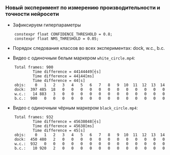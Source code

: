 ### Новый эксперимент по измерению производительности и точности нейросети

- Зафиксируем гиперпараметры
```
	constexpr float CONFIDENCE_THRESHOLD = 0.8;
	constexpr float NMS_THRESHOLD = 0.05;
```
- Порядок следования классов во всех экспериментах: dock, w.c., b.c.

- Видео с одиночным белым маркером `white_circle.mp4`:


```
	Total frames: 900
			Time difference = 44144449[╡s]
			Time difference = 44144[ms]
			Time difference = 44[s]
	objs:    0   1   2   3   4   5   6   7   8   9  10  11  12  13  14
	dock:  397 485  18   0   0   0   0   0   0   0   0   0   0   0   0
	w.c.:   14 883   3   0   0   0   0   0   0   0   0   0   0   0   0
	b.c.:  900   0   0   0   0   0   0   0   0   0   0   0   0   0   0
```


- Видео с одиночным чёрным маркером `black_circle.mp4`:

```
	Total frames: 932
			Time difference = 45638048[╡s]
			Time difference = 45638[ms]
			Time difference = 45[s]
	objs:    0   1   2   3   4   5   6   7   8   9  10  11  12  13  14
	dock:  450 480   2   0   0   0   0   0   0   0   0   0   0   0   0
	w.c.:  932   0   0   0   0   0   0   0   0   0   0   0   0   0   0
	b.c.:   10 920   2   0   0   0   0   0   0   0   0   0   0   0   0
```

